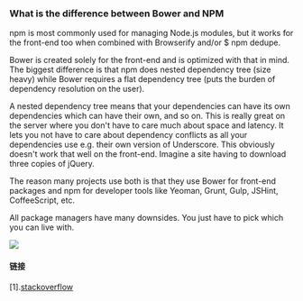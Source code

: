 ### What is the difference between Bower and NPM

npm is most commonly used for managing Node.js modules, but it works for the front-end too when combined with Browserify and/or $ npm dedupe.

Bower is created solely for the front-end and is optimized with that in mind. The biggest difference is that npm does nested dependency tree (size heavy) while Bower requires a flat dependency tree (puts the burden of dependency resolution on the user).

A nested dependency tree means that your dependencies can have its own dependencies which can have their own, and so on. This is really great on the server where you don't have to care much about space and latency. It lets you not have to care about dependency conflicts as all your dependencies use e.g. their own version of Underscore. This obviously doesn't work that well on the front-end. Imagine a site having to download three copies of jQuery.

The reason many projects use both is that they use Bower for front-end packages and npm for developer tools like Yeoman, Grunt, Gulp, JSHint, CoffeeScript, etc.

All package managers have many downsides. You just have to pick which you can live with.

![](http://7xpwoh.com1.z0.glb.clouddn.com/16-1-21/25700947.jpg)


#### 链接
[1].[stackoverflow](http://stackoverflow.com/questions/18641899/what-is-the-difference-between-bower-and-npm)
